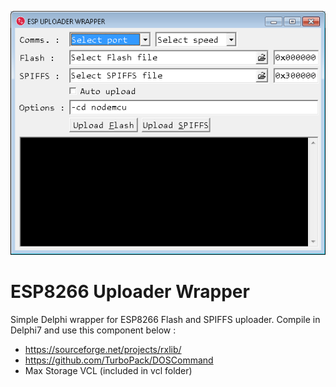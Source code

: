   ![ESP8266 Uploader Wrapper](screenshot1.png)
  
  # ESP8266 Uploader Wrapper
  Simple Delphi wrapper for ESP8266 Flash and SPIFFS uploader. Compile in Delphi7 and use this component below :
- https://sourceforge.net/projects/rxlib/
- https://github.com/TurboPack/DOSCommand
- Max Storage VCL (included in vcl folder)
